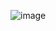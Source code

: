 ![image](https://github.com/user-attachments/assets/fd63540c-917d-4ae2-831d-adcd3b005713)


                  
